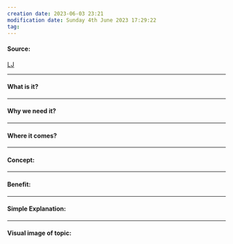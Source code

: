 ```yaml
---
creation date: 2023-06-03 23:21
modification date: Sunday 4th June 2023 17:29:22
tag: 
---
```


#### Source:
[LJ](https://linuxjourney.com/lesson/kernel-privilege-levels)

-----------------------------------------------------
#### What is it?


-----------------------------------------------------
#### Why we need it?


-----------------------------------------------------
#### Where it comes?


-----------------------------------------------------
#### Concept:


-----------------------------------------------------
#### Benefit:


-----------------------------------------------------
#### Simple Explanation:


-----------------------------------------------------
#### Visual image of topic:
